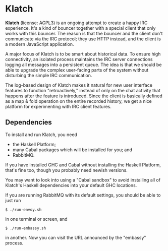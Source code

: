 # Klatch

**Klatch** (license: AGPL3) is an ongoing attempt to create a happy IRC experience.  It's a kind of bouncer together with a special client that only works with this bouncer.  The reason is that the bouncer and the client don't communicate via the IRC protocol; they use HTTP instead, and the client is a modern JavaScript application.

A major focus of Klatch is to be smart about historical data.  To ensure high connectivity, an isolated process maintains the IRC server connections logging all messages into a persistent queue.  The idea is that we should be able to upgrade the complex user-facing parts of the system without disturbing the simple IRC communication.

The log-based design of Klatch makes it natural for new user interface features to function "retroactively," instead of only on the chat activity that happens after the feature is introduced.  Since the client is basically defined as a map & fold operation on the entire recorded history, we get a nice platform for experimenting with IRC client features.

## Dependencies

To install and run Klatch, you need

* the Haskell Platform;
* many Cabal packages which will be installed for you; and
* RabbitMQ.

If you have installed GHC and Cabal without installing the Haskell Platform, that's fine too, though you probably need newish versions.

You may want to look into using a "Cabal sandbox" to avoid installing all of Klatch's Haskell dependencies into your default GHC locations.

If you are running RabbitMQ with its default settings, you should be able to just run

    $ ./run-envoy.sh

in one terminal or screen, and

    $ ./run-embassy.sh

in another.  Now you can visit the URL announced by the "embassy" process.
